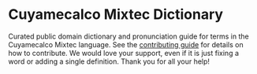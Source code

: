 
# Cuyamecalco Mixtec Dictionary

Curated public domain dictionary and pronunciation guide for terms in the Cuyamecalco Mixtec language. See the [contributing guide](https://github.com/drumworkteam/term/blob/make/.github/contributing.md) for details on how to contribute. We would love your support, even if it is just fixing a word or adding a single definition. Thank you for all your help!